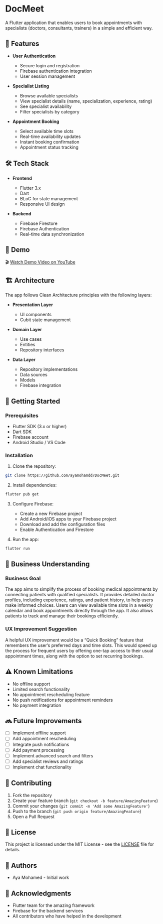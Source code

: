 # DocMeet

A Flutter application that enables users to book appointments with specialists (doctors, consultants, trainers) in a simple and efficient way.

## 🚀 Features

- **User Authentication**
  - Secure login and registration
  - Firebase authentication integration
  - User session management

- **Specialist Listing**
  - Browse available specialists
  - View specialist details (name, specialization, experience, rating)
  - See specialist availability
  - Filter specialists by category

- **Appointment Booking**
  - Select available time slots
  - Real-time availability updates
  - Instant booking confirmation
  - Appointment status tracking

## 🛠️ Tech Stack

- **Frontend**
  - Flutter 3.x
  - Dart
  - BLoC for state management
  - Responsive UI design

- **Backend**
  - Firebase Firestore
  - Firebase Authentication
  - Real-time data synchronization

## 📱 Demo

🎬 [Watch Demo Video on YouTube](https://youtube.com/shorts/BhVzTTaYByc?feature=share)

## 🏗️ Architecture

The app follows Clean Architecture principles with the following layers:

- **Presentation Layer**
  - UI components
  - Cubit state management

- **Domain Layer**
  - Use cases
  - Entities
  - Repository interfaces

- **Data Layer**
  - Repository implementations
  - Data sources
  - Models
  - Firebase integration

## 🚀 Getting Started

### Prerequisites

- Flutter SDK (3.x or higher)
- Dart SDK
- Firebase account
- Android Studio / VS Code

### Installation

1. Clone the repository:
```bash
git clone https://github.com/ayamohamdd/DocMeet.git
```

2. Install dependencies:
```bash
flutter pub get
```

3. Configure Firebase:
   - Create a new Firebase project
   - Add Android/iOS apps to your Firebase project
   - Download and add the configuration files
   - Enable Authentication and Firestore

4. Run the app:
```bash
flutter run
```

## 📝 Business Understanding

### Business Goal
The app aims to simplify the process of booking medical appointments by connecting patients with qualified specialists. It provides detailed doctor profiles, including experience, ratings, and patient history, to help users make informed choices. Users can view available time slots in a weekly calendar and book appointments directly through the app. It also allows patients to track and manage their bookings efficiently.

### UX Improvement Suggestion
A helpful UX improvement would be a “Quick Booking” feature that remembers the user’s preferred days and time slots. This would speed up the process for frequent users by offering one-tap access to their usual appointment times, along with the option to set recurring bookings.

## ⚠️ Known Limitations

- No offline support
- Limited search functionality
- No appointment rescheduling feature
- No push notifications for appointment reminders
- No payment integration

## 🔜 Future Improvements

- [ ] Implement offline support
- [ ] Add appointment rescheduling
- [ ] Integrate push notifications
- [ ] Add payment processing
- [ ] Implement advanced search and filters
- [ ] Add specialist reviews and ratings
- [ ] Implement chat functionality

## 🤝 Contributing

1. Fork the repository
2. Create your feature branch (`git checkout -b feature/AmazingFeature`)
3. Commit your changes (`git commit -m 'Add some AmazingFeature'`)
4. Push to the branch (`git push origin feature/AmazingFeature`)
5. Open a Pull Request

## 📄 License

This project is licensed under the MIT License - see the [LICENSE](LICENSE) file for details.

## 👥 Authors

- Aya Mohamed - Initial work

## 🙏 Acknowledgments

- Flutter team for the amazing framework
- Firebase for the backend services
- All contributors who have helped in the development
